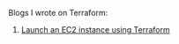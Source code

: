 Blogs I wrote on Terraform:
1. [Launch an EC2 instance using Terraform](https://bhairavisanskriti.hashnode.dev/launch-an-ec2-instance-using-terraform)
